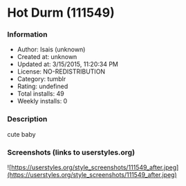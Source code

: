 # Hot Durm (111549)

### Information
- Author: Isais (unknown)
- Created at: unknown
- Updated at: 3/15/2015, 11:20:34 PM
- License: NO-REDISTRIBUTION
- Category: tumblr
- Rating: undefined
- Total installs: 49
- Weekly installs: 0


### Description
cute baby


### Screenshots (links to userstyles.org)
![https://userstyles.org/style_screenshots/111549_after.jpeg](https://userstyles.org/style_screenshots/111549_after.jpeg)


